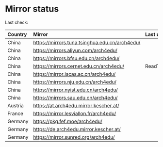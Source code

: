 <script src="./time.js"></script>
# Mirror status
Last check: <script type="text/javascript">localize(1748121681.319036);</script>

|Country|Mirror|Last update|
|:------|:-----|:----------|
|China|https://mirrors.tuna.tsinghua.edu.cn/arch4edu/|<script type="text/javascript">localize(1748112129);</script>|
|China|https://mirrors.aliyun.com/arch4edu/|<script type="text/javascript">localize(1748069055);</script>|
|China|https://mirrors.bfsu.edu.cn/arch4edu/|<script type="text/javascript">localize(1748069055);</script>|
|China|https://mirrors.cernet.edu.cn/arch4edu/|ReadTimeout|
|China|https://mirror.iscas.ac.cn/arch4edu/|<script type="text/javascript">localize(1748069055);</script>|
|China|https://mirrors.nju.edu.cn/arch4edu/|<script type="text/javascript">localize(1747983010);</script>|
|China|https://mirror.nyist.edu.cn/arch4edu/|<script type="text/javascript">localize(1748069055);</script>|
|China|https://mirrors.sau.edu.cn/arch4edu/|<script type="text/javascript">localize(1731653531);</script>|
|Austria|https://at.arch4edu.mirror.kescher.at/|<script type="text/javascript">localize(1748069055);</script>|
|France|https://mirror.lesviallon.fr/arch4edu/|<script type="text/javascript">localize(1748112129);</script>|
|Germany|https://pkg.fef.moe/arch4edu/|<script type="text/javascript">localize(1748069055);</script>|
|Germany|https://de.arch4edu.mirror.kescher.at/|<script type="text/javascript">localize(1748069055);</script>|
|Germany|https://mirror.sunred.org/arch4edu/|<script type="text/javascript">localize(1748069055);</script>|

<script src="./tablefilter/tablefilter.js"></script>
<script src="./table.js"></script>